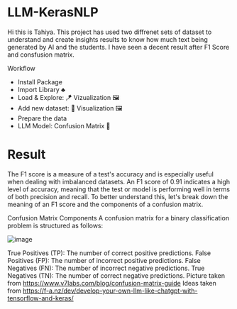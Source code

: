# LLM-KerasNLP

Hi this is Tahiya. This project has used two diffrenet sets of dataset to understand and create insights results to know how much text being generated by AI and the students. I have seen a decent result after F1 Score and consfusion matrix.

Workflow
- Install Package
- Import Library :clubs:
- Load & Explore: :kite:
  Vizualization :framed_picture:
- Add new dataset: :jigsaw:
  Visualization :framed_picture:
- Prepare the data
- LLM Model: 
  Confusion Matrix :goggles:

# Result 	

The F1 score is a measure of a test's accuracy and is especially useful when dealing with imbalanced datasets. An F1 score of 0.91 indicates a high level of accuracy, meaning that the test or model is performing well in terms of both precision and recall. To better understand this, let's break down the meaning of an F1 score and the components of a confusion matrix.



Confusion Matrix Components A confusion matrix for a binary classification problem is structured as follows:

![image](https://github.com/tahiyar7/LLM-KerasNLP/assets/105504069/2d5c6ead-abfe-48a0-90e2-39e5ca4eb295)

True Positives (TP): The number of correct positive predictions.
False Positives (FP): The number of incorrect positive predictions.
False Negatives (FN): The number of incorrect negative predictions.
True Negatives (TN): The number of correct negative predictions. Picture taken from https://www.v7labs.com/blog/confusion-matrix-guide Ideas taken from https://f-a.nz/dev/develop-your-own-llm-like-chatgpt-with-tensorflow-and-keras/
